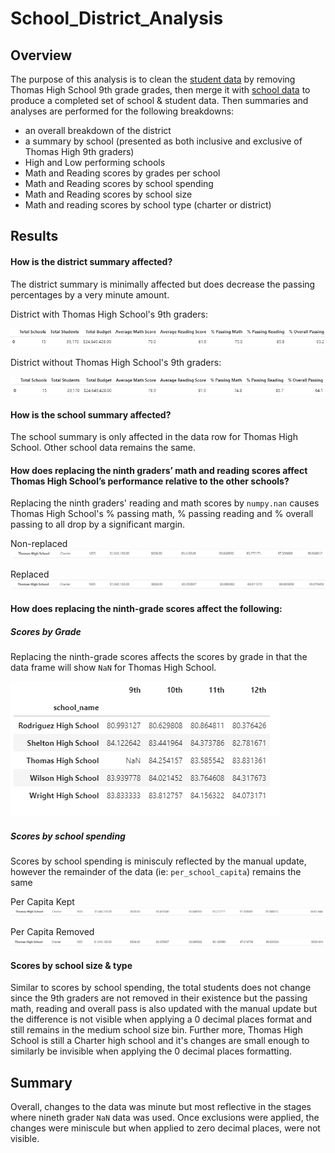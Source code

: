 # School_District_Analysis

## Overview

The purpose of this analysis is to clean the [student data](/resources/students_complete.csv) by removing Thomas High School 9th grade grades, then merge it with [school data](/resources/schools_complete.csv) to produce a completed set of school & student data. Then summaries and analyses are performed for the following breakdowns: 
* an overall breakdown of the district
* a summary by school (presented as both inclusive and exclusive of Thomas High 9th graders)
* High and Low performing schools
* Math and Reading scores by grades per school
* Math and Reading scores by school spending
* Math and Reading scores by school size
* Math and reading scores by school type (charter or district)

## Results

#### How is the district summary affected?
The district summary is minimally affected but does decrease the passing percentages by a very minute amount.

District with Thomas High School's 9th graders:

![District_w_THSGr9](/resources/District_w_THSGr9.PNG)

District without Thomas High School's 9th graders:

![District_wo_THSGr9](/resources/District_wo_THSGr9.PNG)

#### How is the school summary affected?

The school summary is only affected in the data row for Thomas High School. Other school data remains the same. 

#### How does replacing the ninth graders’ math and reading scores affect Thomas High School’s performance relative to the other schools?

Replacing the ninth graders' reading and math scores by `numpy.nan` causes Thomas High School's % passing math, % passing reading and % overall passing to all drop by a significant margin.

Non-replaced
![NonReplacedSchoolSummary](/resources/NonReplacedSchoolSummary.PNG)

Replaced
![ReplacedSchoolSummary](/resources/ReplacedSchoolSummary.PNG)

#### How does replacing the ninth-grade scores affect the following:

##### Scores by Grade

Replacing the ninth-grade scores affects the scores by grade in that the data frame will show `NaN` for Thomas High School.

![NaNTHSGr9](/resources/NaNTHSGr9.PNG)

##### Scores by school spending

Scores by school spending is minisculy reflected by the manual update, however the remainder of the data (ie: `per_school_capita`) remains the same

Per Capita Kept
![PerCapitaKept](/resources/PerCapitaKept.PNG)

Per Capita Removed
![PerCapitaRemoved](/resources/PerCapitaRemoved.PNG)

#### Scores by school size & type

Similar to scores by school spending, the total students does not change since the 9th graders are not removed in their existence but the passing math, reading and overall pass is also updated with the manual update but the difference is not visible when applying a 0 decimal places format and still remains in the medium school size bin. Further more, Thomas High School is still a Charter high school and it's changes are small enough to similarly be invisible when applying the 0 decimal places formatting. 



## Summary

Overall, changes to the data was minute but most reflective in the stages where nineth grader `NaN` data was used. Once exclusions were applied, the changes were miniscule but when applied to zero decimal places, were not visible.
